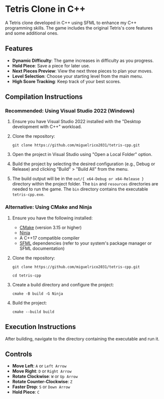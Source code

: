# Tetris Clone in C++

A Tetris clone developed in C++ using SFML to enhance my C++ programming skills. The game includes the original Tetris's core features and some additional ones.

## Features

- **Dynamic Difficulty**: The game increases in difficulty as you progress.
- **Hold Piece**: Save a piece for later use.
- **Next Pieces Preview**: View the next three pieces to plan your moves.
- **Level Selection**: Choose your starting level from the main menu.
- **High Score Tracking**: Keep track of your best scores.

## Compilation Instructions

### Recommended: Using Visual Studio 2022 (Windows)

1. Ensure you have Visual Studio 2022 installed with the "Desktop development with C++" workload.
2. Clone the repository:

      `git clone https://github.com/miguelrico2031/tetris-cpp.git`

3. Open the project in Visual Studio using "Open a Local Folder" option.
4. Build the project by selecting the desired configuration (e.g., Debug or Release) and clicking "Build" > "Build All" from the menu.
5. The build output will be in the `out/{ x64-Debug or x64-Release }` directory within the project folder. The `bin` and `resources` directories are needed to run the game. The `bin` directory contains the executable `tetris-cpp.exe`.

### Alternative: Using CMake and Ninja

1. Ensure you have the following installed:
   - [CMake](https://cmake.org/download/) (version 3.15 or higher)
   - [Ninja](https://ninja-build.org/)
   - A C++17 compatible compiler
   - [SFML](https://www.sfml-dev.org/) dependencies (refer to your system's package manager or SFML documentation)

2. Clone the repository:

      `git clone https://github.com/miguelrico2031/tetris-cpp.git`

      `cd tetris-cpp`
   
3. Create a build directory and configure the project:
      
      `cmake -B build -G Ninja`
   
4. Build the project:
      
      `cmake --build build`
   
## Execution Instructions

After building, navigate to the directory containing the executable and run it.
   
## Controls

- **Move Left**: `A` or `Left Arrow`
- **Move Right**: `D` or `Right Arrow`
- **Rotate Clockwise**: `W` or `Up Arrow`
- **Rotate Counter-Clockwise**: `Z`
- **Faster Drop**: `S` or `Down Arrow`
- **Hold Piece**: `C`
